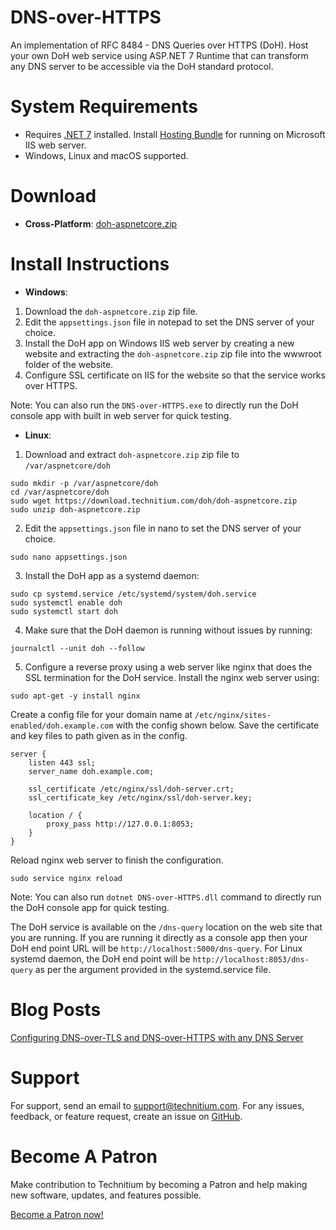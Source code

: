 # DNS-over-HTTPS
An implementation of RFC 8484 - DNS Queries over HTTPS (DoH). Host your own DoH web service using ASP.NET 7 Runtime that can transform any DNS server to be accessible via the DoH standard protocol.

# System Requirements
- Requires [.NET 7](https://dotnet.microsoft.com/download) installed. Install [Hosting Bundle](https://dotnet.microsoft.com/en-us/download/dotnet/7.0) for running on Microsoft IIS web server.
- Windows, Linux and macOS supported.

# Download
- **Cross-Platform**: [doh-aspnetcore.zip](https://download.technitium.com/doh/doh-aspnetcore.zip)

# Install Instructions
- **Windows**:
1. Download the `doh-aspnetcore.zip` zip file.
2. Edit the `appsettings.json` file in notepad to set the DNS server of your choice.
3. Install the DoH app on Windows IIS web server by creating a new website and extracting the `doh-aspnetcore.zip` zip file into the wwwroot folder of the website.
4. Configure SSL certificate on IIS for the website so that the service works over HTTPS.

Note: You can also run the `DNS-over-HTTPS.exe` to directly run the DoH console app with built in web server for quick testing.

- **Linux**:
1. Download and extract `doh-aspnetcore.zip` zip file to `/var/aspnetcore/doh`
```
sudo mkdir -p /var/aspnetcore/doh
cd /var/aspnetcore/doh
sudo wget https://download.technitium.com/doh/doh-aspnetcore.zip
sudo unzip doh-aspnetcore.zip
```

2. Edit the `appsettings.json` file in nano to set the DNS server of your choice.
```
sudo nano appsettings.json
```

3. Install the DoH app as a systemd daemon:
```
sudo cp systemd.service /etc/systemd/system/doh.service
sudo systemctl enable doh
sudo systemctl start doh
```

4. Make sure that the DoH daemon is running without issues by running:
```
journalctl --unit doh --follow
```

5. Configure a reverse proxy using a web server like nginx that does the SSL termination for the DoH service. Install the nginx web server using:
```
sudo apt-get -y install nginx
```

Create a config file for your domain name at `/etc/nginx/sites-enabled/doh.example.com` with the config shown below. Save the certificate and key files to path given as in the config. 
```
server {
    listen 443 ssl;
    server_name doh.example.com;

    ssl_certificate /etc/nginx/ssl/doh-server.crt;
    ssl_certificate_key /etc/nginx/ssl/doh-server.key;

    location / {
        proxy_pass http://127.0.0.1:8053;
    }
}
```

Reload nginx web server to finish the configuration.
```
sudo service nginx reload
```

Note: You can also run `dotnet DNS-over-HTTPS.dll` command to directly run the DoH console app for quick testing.

The DoH service is available on the `/dns-query` location on the web site that you are running. If you are running it directly as a console app then your DoH end point URL will be `http://localhost:5000/dns-query`. For Linux systemd daemon, the DoH end point will be `http://localhost:8053/dns-query` as per the argument provided in the systemd.service file.

# Blog Posts
[Configuring DNS-over-TLS and DNS-over-HTTPS with any DNS Server](https://blog.technitium.com/2018/12/configuring-dns-over-tls-and-dns-over.html)

# Support
For support, send an email to support@technitium.com. For any issues, feedback, or feature request, create an issue on [GitHub](https://github.com/TechnitiumSoftware/DNS-over-HTTPS/issues).

# Become A Patron
Make contribution to Technitium by becoming a Patron and help making new software, updates, and features possible.

[Become a Patron now!](https://www.patreon.com/technitium)
